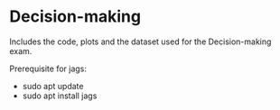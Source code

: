 # Decision-making
Includes the code, plots and the dataset used for the Decision-making exam. 

Prerequisite for jags: 
- sudo apt update
- sudo apt install jags
